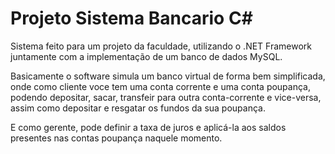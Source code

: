 # Projeto Sistema Bancario C#

Sistema feito para um projeto da faculdade, utilizando o .NET Framework juntamente com a implementação de um banco de dados MySQL.

Basicamente o software simula um banco virtual de forma bem simplificada, onde como cliente voce tem uma conta corrente e uma conta poupança, podendo depositar, sacar, transfeir para outra conta-corrente e vice-versa, assim como depositar e resgatar os fundos da sua poupança.

E como gerente, pode definir a taxa de juros e aplicá-la aos saldos presentes nas contas poupança naquele momento.

